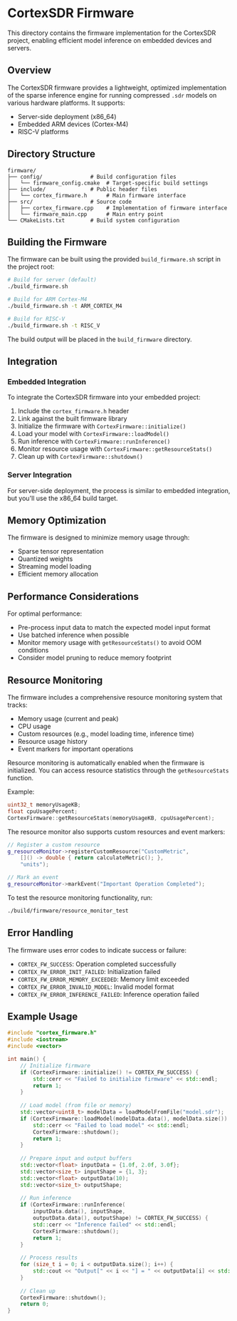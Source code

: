 # CortexSDR Firmware

This directory contains the firmware implementation for the CortexSDR project, enabling efficient model inference on embedded devices and servers.

## Overview

The CortexSDR firmware provides a lightweight, optimized implementation of the sparse inference engine for running compressed `.sdr` models on various hardware platforms. It supports:

- Server-side deployment (x86_64)
- Embedded ARM devices (Cortex-M4)
- RISC-V platforms

## Directory Structure

```
firmware/
├── config/               # Build configuration files
│   └── firmware_config.cmake  # Target-specific build settings
├── include/              # Public header files
│   └── cortex_firmware.h      # Main firmware interface
├── src/                  # Source code
│   ├── cortex_firmware.cpp    # Implementation of firmware interface
│   └── firmware_main.cpp      # Main entry point
└── CMakeLists.txt        # Build system configuration
```

## Building the Firmware

The firmware can be built using the provided `build_firmware.sh` script in the project root:

```bash
# Build for server (default)
./build_firmware.sh

# Build for ARM Cortex-M4
./build_firmware.sh -t ARM_CORTEX_M4

# Build for RISC-V
./build_firmware.sh -t RISC_V
```

The build output will be placed in the `build_firmware` directory.

## Integration

### Embedded Integration

To integrate the CortexSDR firmware into your embedded project:

1. Include the `cortex_firmware.h` header
2. Link against the built firmware library
3. Initialize the firmware with `CortexFirmware::initialize()`
4. Load your model with `CortexFirmware::loadModel()`
5. Run inference with `CortexFirmware::runInference()`
6. Monitor resource usage with `CortexFirmware::getResourceStats()`
7. Clean up with `CortexFirmware::shutdown()`

### Server Integration

For server-side deployment, the process is similar to embedded integration, but you'll use the x86_64 build target.

## Memory Optimization

The firmware is designed to minimize memory usage through:

- Sparse tensor representation
- Quantized weights
- Streaming model loading
- Efficient memory allocation

## Performance Considerations

For optimal performance:

- Pre-process input data to match the expected model input format
- Use batched inference when possible
- Monitor memory usage with `getResourceStats()` to avoid OOM conditions
- Consider model pruning to reduce memory footprint

## Resource Monitoring

The firmware includes a comprehensive resource monitoring system that tracks:

- Memory usage (current and peak)
- CPU usage
- Custom resources (e.g., model loading time, inference time)
- Resource usage history
- Event markers for important operations

Resource monitoring is automatically enabled when the firmware is initialized. You can access resource statistics through the `getResourceStats` function.

Example:

```cpp
uint32_t memoryUsageKB;
float cpuUsagePercent;
CortexFirmware::getResourceStats(memoryUsageKB, cpuUsagePercent);
```

The resource monitor also supports custom resources and event markers:

```cpp
// Register a custom resource
g_resourceMonitor->registerCustomResource("CustomMetric", 
    []() -> double { return calculateMetric(); },
    "units");

// Mark an event
g_resourceMonitor->markEvent("Important Operation Completed");
```

To test the resource monitoring functionality, run:

```bash
./build/firmware/resource_monitor_test
```

## Error Handling

The firmware uses error codes to indicate success or failure:

- `CORTEX_FW_SUCCESS`: Operation completed successfully
- `CORTEX_FW_ERROR_INIT_FAILED`: Initialization failed
- `CORTEX_FW_ERROR_MEMORY_EXCEEDED`: Memory limit exceeded
- `CORTEX_FW_ERROR_INVALID_MODEL`: Invalid model format
- `CORTEX_FW_ERROR_INFERENCE_FAILED`: Inference operation failed

## Example Usage

```cpp
#include "cortex_firmware.h"
#include <iostream>
#include <vector>

int main() {
    // Initialize firmware
    if (CortexFirmware::initialize() != CORTEX_FW_SUCCESS) {
        std::cerr << "Failed to initialize firmware" << std::endl;
        return 1;
    }
    
    // Load model (from file or memory)
    std::vector<uint8_t> modelData = loadModelFromFile("model.sdr");
    if (CortexFirmware::loadModel(modelData.data(), modelData.size()) != CORTEX_FW_SUCCESS) {
        std::cerr << "Failed to load model" << std::endl;
        CortexFirmware::shutdown();
        return 1;
    }
    
    // Prepare input and output buffers
    std::vector<float> inputData = {1.0f, 2.0f, 3.0f};
    std::vector<size_t> inputShape = {1, 3};
    std::vector<float> outputData(10);
    std::vector<size_t> outputShape;
    
    // Run inference
    if (CortexFirmware::runInference(
        inputData.data(), inputShape, 
        outputData.data(), outputShape) != CORTEX_FW_SUCCESS) {
        std::cerr << "Inference failed" << std::endl;
        CortexFirmware::shutdown();
        return 1;
    }
    
    // Process results
    for (size_t i = 0; i < outputData.size(); i++) {
        std::cout << "Output[" << i << "] = " << outputData[i] << std::endl;
    }
    
    // Clean up
    CortexFirmware::shutdown();
    return 0;
}
```
